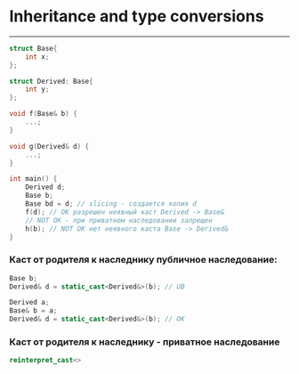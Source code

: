 # Inheritance and type conversions
***
```c++
struct Base{
    int x;
};

struct Derived: Base{
    int y;
};

void f(Base& b) {
    ...;
}

void g(Derived& d) {
    ...;
}

int main() {
    Derived d;
    Base b;
    Base bd = d; // slicing - создается копия d
    f(d); // OK разрешен неявный каст Derived -> Base&
    // NOT OK - при приватном наследовании запрещен
    h(b); // NOT OK нет неявного каста Base -> Derived&
}
```

### Каст от родителя к наследнику публичное наследование:
```c++
Base b;
Derived& d = static_cast<Derived&>(b); // UB

Derived a;
Base& b = a;
Derived& d = static_cast<Derived&>(b); // OK
```

### Каст от родителя к наследнику - приватное наследование

```c++
reinterpret_cast<>
```
